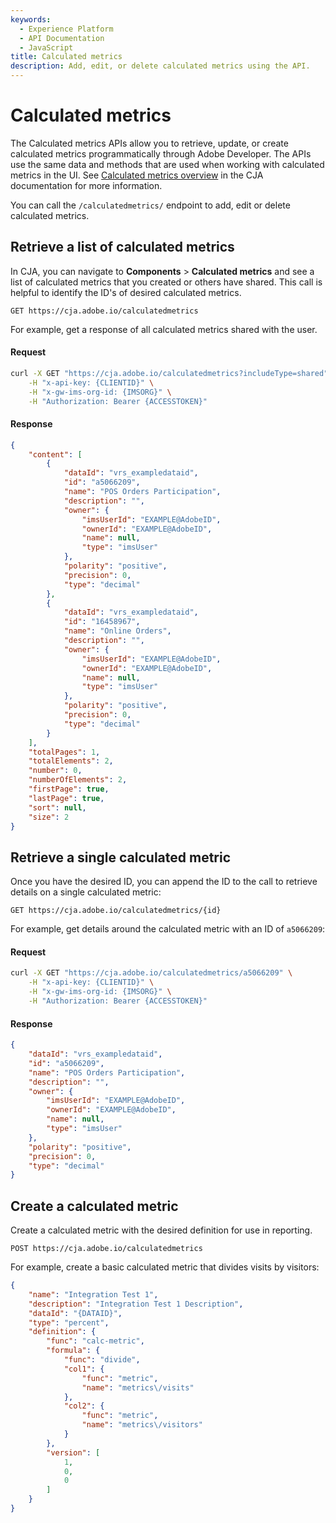 ```yaml
---
keywords:
  - Experience Platform
  - API Documentation
  - JavaScript
title: Calculated metrics
description: Add, edit, or delete calculated metrics using the API.
---
```


# Calculated metrics

The Calculated metrics APIs allow you to retrieve, update, or create calculated metrics programmatically through Adobe Developer. The APIs use the same data and methods that are used when working with calculated metrics in the UI. See [Calculated metrics overview](https://experienceleague.adobe.com/docs/analytics-platform/using/cja-components/cja-calcmetrics/calc-metr-overview.html) in the CJA documentation for more information.

You can call the `/calculatedmetrics/` endpoint to add, edit or delete calculated metrics.

## Retrieve a list of calculated metrics

In CJA, you can navigate to **Components** > **Calculated metrics** and see a list of calculated metrics that you created or others have shared. This call is helpful to identify the ID's of desired calculated metrics.

`GET https://cja.adobe.io/calculatedmetrics`

For example, get a response of all calculated metrics shared with the user.

<CodeBlock slots="heading, code" repeat="2" languages="CURL,JSON"/>

#### Request

```sh
curl -X GET "https://cja.adobe.io/calculatedmetrics?includeType=shared" \
    -H "x-api-key: {CLIENTID}" \
    -H "x-gw-ims-org-id: {IMSORG}" \
    -H "Authorization: Bearer {ACCESSTOKEN}"
```

#### Response

```json
{
    "content": [
        {
            "dataId": "vrs_exampledataid",
            "id": "a5066209",
            "name": "POS Orders Participation",
            "description": "",
            "owner": {
                "imsUserId": "EXAMPLE@AdobeID",
                "ownerId": "EXAMPLE@AdobeID",
                "name": null,
                "type": "imsUser"
            },
            "polarity": "positive",
            "precision": 0,
            "type": "decimal"
        },
        {
            "dataId": "vrs_exampledataid",
            "id": "16458967",
            "name": "Online Orders",
            "description": "",
            "owner": {
                "imsUserId": "EXAMPLE@AdobeID",
                "ownerId": "EXAMPLE@AdobeID",
                "name": null,
                "type": "imsUser"
            },
            "polarity": "positive",
            "precision": 0,
            "type": "decimal"
        }
    ],
    "totalPages": 1,
    "totalElements": 2,
    "number": 0,
    "numberOfElements": 2,
    "firstPage": true,
    "lastPage": true,
    "sort": null,
    "size": 2
}
```

## Retrieve a single calculated metric

Once you have the desired ID, you can append the ID to the call to retrieve details on a single calculated metric:

`GET https://cja.adobe.io/calculatedmetrics/{id}`

For example, get details around the calculated metric with an ID of `a5066209`:

<CodeBlock slots="heading, code" repeat="2" languages="CURL,JSON"/>

#### Request

```sh
curl -X GET "https://cja.adobe.io/calculatedmetrics/a5066209" \
    -H "x-api-key: {CLIENTID}" \
    -H "x-gw-ims-org-id: {IMSORG}" \
    -H "Authorization: Bearer {ACCESSTOKEN}"
```

#### Response

```json
{
    "dataId": "vrs_exampledataid",
    "id": "a5066209",
    "name": "POS Orders Participation",
    "description": "",
    "owner": {
        "imsUserId": "EXAMPLE@AdobeID",
        "ownerId": "EXAMPLE@AdobeID",
        "name": null,
        "type": "imsUser"
    },
    "polarity": "positive",
    "precision": 0,
    "type": "decimal"
}
```

## Create a calculated metric

Create a calculated metric with the desired definition for use in reporting.

`POST https://cja.adobe.io/calculatedmetrics`

For example, create a basic calculated metric that divides visits by visitors:

```json
{
    "name": "Integration Test 1",
    "description": "Integration Test 1 Description",
    "dataId": "{DATAID}",
    "type": "percent",
    "definition": {
        "func": "calc-metric",
        "formula": {
            "func": "divide",
            "col1": {
                "func": "metric",
                "name": "metrics\/visits"
            },
            "col2": {
                "func": "metric",
                "name": "metrics\/visitors"
            }
        },
        "version": [
            1,
            0,
            0
        ]
    }
}
```
